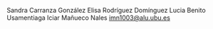 Sandra Carranza González
Elisa Rodríguez Domínguez
Lucia Benito Usamentiaga
Iciar Mañueco Nales imn1003@alu.ubu.es
